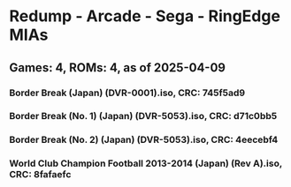 # Redump - Arcade - Sega - RingEdge MIAs
## Games: 4, ROMs: 4, as of 2025-04-09

### Border Break (Japan) (DVR-0001).iso, CRC: 745f5ad9
### Border Break (No. 1) (Japan) (DVR-5053).iso, CRC: d71c0bb5
### Border Break (No. 2) (Japan) (DVR-5053).iso, CRC: 4eecebf4
### World Club Champion Football 2013-2014 (Japan) (Rev A).iso, CRC: 8fafaefc
